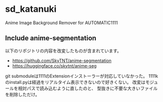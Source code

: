 # sd_katanuki
Anime Image Background Remover for AUTOMATIC1111


## Include anime-segmentation

以下のリポジトリの内容を改変したものが含まれています。

- https://github.com/SkyTNT/anime-segmentation
- https://huggingface.co/skytnt/anime-seg

git submoduleは1111のExtensionインストーラーが対応していなかった。
1111kのinstall.pyは経過をリアルタイム表示できないので好きくない。
改変はモジュールを相対パスで読み込むように直したのと、
型抜きに不要な大きいファイルを削除しただけ。
